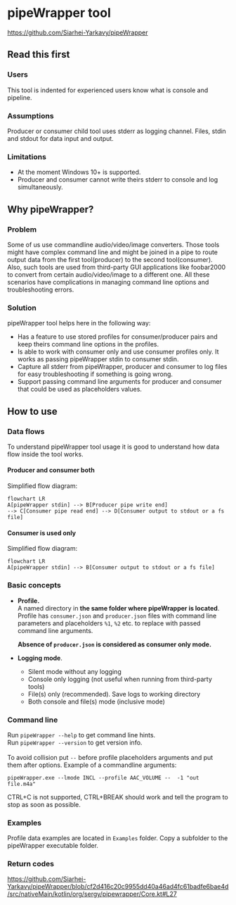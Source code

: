 # pipeWrapper tool
https://github.com/Siarhei-Yarkavy/pipeWrapper

## Read this first
### Users 
This tool is indented for experienced users know what is console and pipeline.
### Assumptions
Producer or consumer child tool uses stderr as logging channel. Files, stdin and stdout for data input and output. 
### Limitations
* At the moment Windows 10+ is supported.
* Producer and consumer cannot write theirs stderr to console and log simultaneously.

## Why pipeWrapper?
### Problem
Some of us use commandline audio/video/image converters. 
Those tools might have complex command line
and might be joined in a pipe to route output data from the first tool(producer) to the second tool(consumer).
Also, such tools are used from third-party GUI applications
like foobar2000 to convert from certain audio/video/image
to a different one. All these scenarios have complications
in managing command line options and troubleshooting errors.

### Solution
pipeWrapper tool helps here in the following way:
* Has a feature to use stored profiles for consumer/producer pairs
and keep theirs command line options in the profiles.
* Is able to work with consumer only and use consumer profiles only.
It works as passing pipeWrapper stdin to consumer stdin.
* Capture all stderr from pipeWrapper, producer and consumer 
to log files for easy troubleshooting if something is going wrong.
* Support passing command line arguments for producer and consumer that could be used as placeholders values.

## How to use

### Data flows
To understand pipeWrapper tool usage it is good to understand how data flow inside the tool works. 

#### Producer and consumer both
Simplified flow diagram:
```mermaid
flowchart LR
A[pipeWrapper stdin] --> B[Producer pipe write end]
--> C[Consumer pipe read end] --> D[Consumer output to stdout or a fs file]
```

#### Consumer is used only
Simplified flow diagram:
```mermaid
flowchart LR
A[pipeWrapper stdin] --> B[Consumer output to stdout or a fs file]
```
### Basic concepts
* **Profile.**<br>
        A named directory in **the same folder where pipeWrapper is located**. 
        Profile has `consumer.json` and `producer.json` files with command line parameters
        and placeholders `%1`, `%2` etc. to replace with passed command line arguments.

    **Absence of `producer.json` is considered as consumer only mode.**

* **Logging mode**.
  * Silent mode without any logging
  * Console only logging (not useful when running from third-party tools)
  * File(s) only (recommended). Save logs to working directory
  * Both console and file(s) mode (inclusive mode)

### Command line
Run `pipeWrapper --help` to get command line hints.<br>
Run `pipeWrapper --version` to get version info.<br>
<br>
To avoid collision put `--` before profile placeholders arguments
and put them after options.
Example of a commandline arguments:

`pipeWrapper.exe --lmode INCL --profile AAC_VOLUME --  -1 "out file.m4a"`

CTRL+C is not supported, CTRL+BREAK should work and tell the program to stop as soon as possible.
### Examples
Profile data examples are located in `Examples` folder.
Copy a subfolder to the pipeWrapper executable folder.

### Return codes
https://github.com/Siarhei-Yarkavy/pipeWrapper/blob/cf2d416c20c9955dd40a46ad4fc61badfe6bae4d/src/nativeMain/kotlin/org/sergy/pipewrapper/Core.kt#L27

